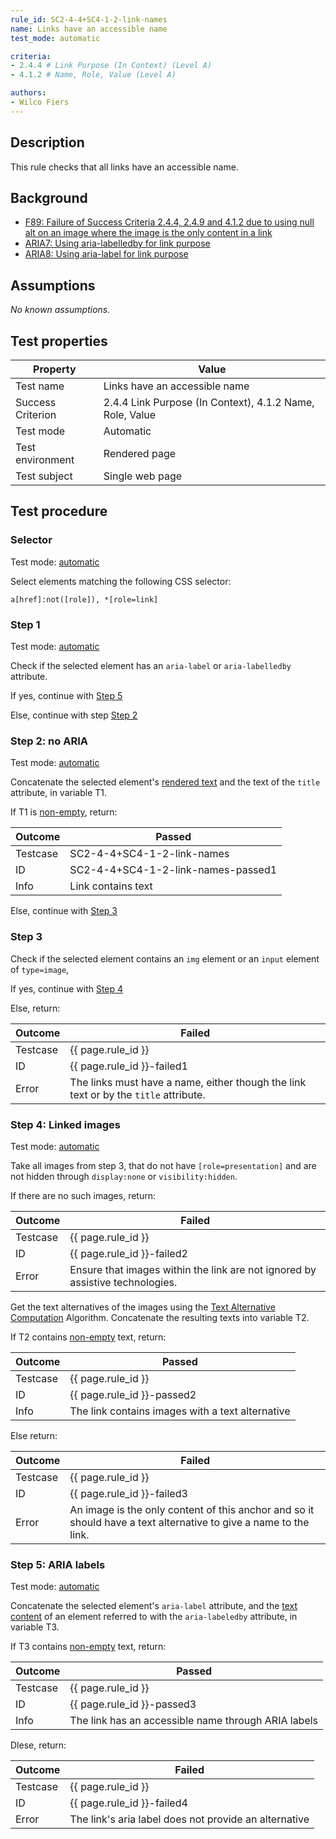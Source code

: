 ```yaml
---
rule_id: SC2-4-4+SC4-1-2-link-names
name: Links have an accessible name
test_mode: automatic

criteria:
- 2.4.4 # Link Purpose (In Context) (Level A)
- 4.1.2 # Name, Role, Value (Level A)

authors:
- Wilco Fiers
---
```


## Description

This rule checks that all links have an accessible name.

## Background

- [F89: Failure of Success Criteria 2.4.4, 2.4.9 and 4.1.2 due to using null alt on an image where the image is the only content in a link](http://www.w3.org/TR/WCAG20-TECHS/F89.html)
- [ARIA7: Using aria-labelledby for link purpose](https://www.w3.org/TR/WCAG20-TECHS/ARIA7.html)
- [ARIA8: Using aria-label for link purpose](https://www.w3.org/TR/WCAG20-TECHS/ARIA8.html)

## Assumptions

*No known assumptions.*

## Test properties

| Property          | Value
|-------------------|----
| Test name         | Links have an accessible name
| Success Criterion | 2.4.4 Link Purpose (In Context), 4.1.2 Name, Role, Value
| Test mode         | Automatic
| Test environment  | Rendered page
| Test subject      | Single web page

## Test procedure

### Selector

Test mode: [automatic][AUTO]

Select elements matching the following CSS selector:

	a[href]:not([role]), *[role=link]

### Step 1

Test mode: [automatic][AUTO]

Check if the selected element has an `aria-label` or `aria-labelledby` attribute.

If yes, continue with [Step 5](#step-5-aria-labels)

Else, continue with step [Step 2](#step-2-no-aria)

### Step 2: no ARIA

Test mode: [automatic][AUTO]

Concatenate the selected element's [rendered text][RNDTXT] and the text of the `title` attribute, in variable T1.

If T1 is [non-empty][NEMPTY], return:

| Outcome  | Passed
|----------|-----
| Testcase | SC2-4-4+SC4-1-2-link-names
| ID       | SC2-4-4+SC4-1-2-link-names-passed1
| Info     | Link contains text

Else, continue with [Step 3](#step-3)

### Step 3

Check if the selected element contains an `img` element or an `input` element of `type=image`, 

If yes, continue with [Step 4](#step-4-liked-images)

Else, return:

| Outcome  | Failed
|----------|-----
| Testcase | {{ page.rule_id }}
| ID       | {{ page.rule_id }}-failed1
| Error    | The links must have a name, either though the link text or by the `title` attribute.

### Step 4: Linked images

Test mode: [automatic][AUTO]

Take all images from step 3, that do not have `[role=presentation]` and are not hidden through `display:none` or `visibility:hidden`.

If there are no such images, return:

| Outcome  | Failed
|----------|-----
| Testcase | {{ page.rule_id }}
| ID       | {{ page.rule_id }}-failed2
| Error    | Ensure that images within the link are not ignored by assistive technologies.

Get the text alternatives of the images using the [Text Alternative Computation][TXTALT] Algorithm. Concatenate the resulting texts into variable T2.

If T2 contains [non-empty][NEMPTY] text, return:

| Outcome  | Passed
|----------|-----
| Testcase | {{ page.rule_id }}
| ID       | {{ page.rule_id }}-passed2
| Info     | The link contains images with a text alternative

Else return:

| Outcome  | Failed
|----------|-----
| Testcase | {{ page.rule_id }}
| ID       | {{ page.rule_id }}-failed3
| Error    | An image is the only content of this anchor and so it should have a text alternative to give a name to the link.

### Step 5: ARIA labels

Test mode: [automatic][AUTO]

Concatenate the selected element's `aria-label` attribute, and the [text content][NEMPTY] of an element referred to with the `aria-labeledby` attribute, in variable T3.

If T3 contains [non-empty][NEMPTY] text, return:

| Outcome  | Passed
|----------|-----
| Testcase | {{ page.rule_id }}
| ID       | {{ page.rule_id }}-passed3
| Info     | The link has an accessible name through ARIA labels

Dlese, return:

| Outcome  | Failed
|----------|-----
| Testcase | {{ page.rule_id }}
| ID       | {{ page.rule_id }}-failed4
| Error    | The link's aria label does not provide an alternative

[AUTO]: ../pages/test-modes.html#automatic
[MANUAL]: ../pages/test-modes.html#manual
[NEMPTY]: ../pages/algorihms/none-empty.html
[TXTALT]: ../pages/algorithms/text-alternative-compute.html
[RNDTXT]: ../pages/algorithms/rendered-text.html